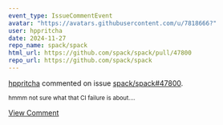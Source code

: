 ```yaml
---
event_type: IssueCommentEvent
avatar: "https://avatars.githubusercontent.com/u/7818666?"
user: hppritcha
date: 2024-11-27
repo_name: spack/spack
html_url: https://github.com/spack/spack/pull/47800
repo_url: https://github.com/spack/spack
---
```


<a href='https://github.com/hppritcha' target='_blank'>hppritcha</a> commented on issue <a href='https://github.com/spack/spack/pull/47800' target='_blank'>spack/spack#47800</a>.

<small>hmmm not sure what that CI failure is about....</small>

<a href='https://github.com/spack/spack/pull/47800' target='_blank'>View Comment</a>